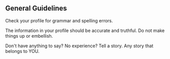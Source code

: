 ## General Guidelines

Check your profile for grammar and spelling errors.

The information in your profile should be accurate and truthful. Do not make things up or embellish.

Don't have anything to say? No experience? Tell a story. Any story that belongs to YOU.
